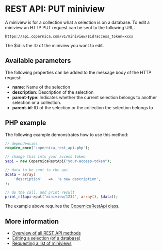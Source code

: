 # REST API: PUT miniview

A miniview is for a collection what a selection is on a database. To edit a miniview an HTTP PUT request can be sent to the following URL:

`https://api.copernica.com/v1/miniview/$id?access_token=xxxx`

The $id is the ID of the miniview you want to edit.

## Available parameters

The following properties can be added to the message body of the HTTP request:

- **name**: Name of the selection
- **description**: Description of the selection
- **parent-type**: Indicates whether the current selection belongs to another selection or a collection.
- **parent-id**: ID of the selection or the collection the selection belongs to

## PHP example

The following example demonstrates how to use this method:

```php
// dependencies
require_once('copernica_rest_api.php');

// change this into your access token
$api = new CopernicaRestApi("your-access-token");

// data to be sent to the api
$data = array(
   	'description'   =>  'a new description',
);

// do the call, and print result
print_r($api->put("miniview/1234", array(), $data));
```

The example above requires the [CopernicaRestApi class](rest-php).

## More information

* [Overview of all REST API methods](./rest-api)
* [Editing a selection (of a database)](./rest-put-view)
* [Requesting a list of miniviews](./rest-get-collection-miniviews)

